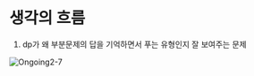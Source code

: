 # 생각의 흐름
1. dp가 왜 부분문제의 답을 기억하면서 푸는 유형인지 잘 보여주는 문제

![Ongoing2-7](https://github.com/user-attachments/assets/e59ab429-3d45-488c-b365-a0e80bf237ae)
